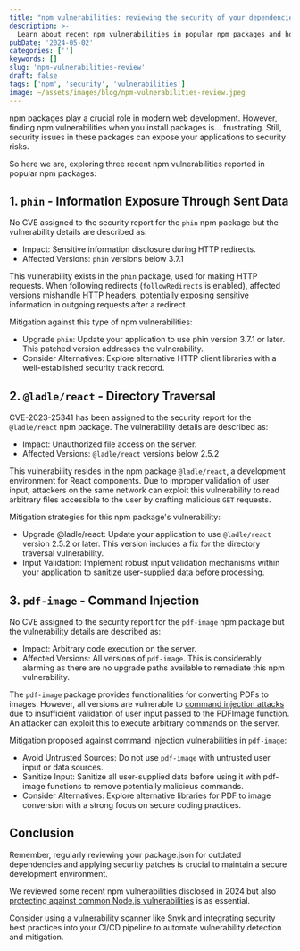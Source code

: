 ```yaml
---
title: "npm vulnerabilities: reviewing the security of your dependencies"
description: >-
  Learn about recent npm vulnerabilities in popular npm packages and how to protect your applications from security reports disclosed in 2024.
pubDate: '2024-05-02'
categories: ['']
keywords: []
slug: 'npm-vulnerabilities-review'
draft: false
tags: ['npm', 'security', 'vulnerabilities']
image: ~/assets/images/blog/npm-vulnerabilities-review.jpeg
---
```


npm packages play a crucial role in modern web development. However, finding npm vulnerabilities when you install packages is... frustrating. Still, security issues in these packages can expose your applications to security risks.

So here we are, exploring three recent npm vulnerabilities reported in popular npm packages:

## 1. `phin` - Information Exposure Through Sent Data

No CVE assigned to the security report for the `phin` npm package but the vulnerability details are described as:

- Impact: Sensitive information disclosure during HTTP redirects.
- Affected Versions: `phin` versions below 3.7.1

This vulnerability exists in the `phin` package, used for making HTTP requests. When following redirects (`followRedirects` is enabled), affected versions mishandle HTTP headers, potentially exposing sensitive information in outgoing requests after a redirect.

Mitigation against this type of npm vulnerabilities:

- Upgrade `phin`: Update your application to use phin version 3.7.1 or later. This patched version addresses the vulnerability.
- Consider Alternatives: Explore alternative HTTP client libraries with a well-established security track record.

## 2. `@ladle/react` - Directory Traversal

CVE-2023-25341 has been assigned to the security report for the `@ladle/react` npm package. The vulnerability details are described as:

- Impact: Unauthorized file access on the server.
- Affected Versions: `@ladle/react` versions below 2.5.2

This vulnerability resides in the npm package `@ladle/react`, a development environment for React components. Due to improper validation of user input, attackers on the same network can exploit this vulnerability to read arbitrary files accessible to the user by crafting malicious `GET` requests.

Mitigation strategies for this npm package's vulnerability:

- Upgrade @ladle/react: Update your application to use `@ladle/react` version 2.5.2 or later. This version includes a fix for the directory traversal vulnerability.
- Input Validation: Implement robust input validation mechanisms within your application to sanitize user-supplied data before processing.

## 3. `pdf-image` - Command Injection

No CVE assigned to the security report for the `pdf-image` npm package but the vulnerability details are described as:

- Impact: Arbitrary code execution on the server.
- Affected Versions: All versions of `pdf-image`. This is considerably alarming as there are no upgrade paths available to remediate this npm vulnerability.

The `pdf-image` package provides functionalities for converting PDFs to images. However, all versions are vulnerable to [command injection attacks](/blog/introduction-command-injection-vulnerabilities-nodejs-javascript) due to insufficient validation of user input passed to the PDFImage function. An attacker can exploit this to execute arbitrary commands on the server.

Mitigation proposed against command injection vulnerabilities in `pdf-image`:

- Avoid Untrusted Sources: Do not use `pdf-image` with untrusted user input or data sources.
- Sanitize Input: Sanitize all user-supplied data before using it with pdf-image functions to remove potentially malicious commands.
- Consider Alternatives: Explore alternative libraries for PDF to image conversion with a strong focus on secure coding practices.

## Conclusion

Remember, regularly reviewing your package.json for outdated dependencies and applying security patches is crucial to maintain a secure development environment. 

We reviewed some recent npm vulnerabilities disclosed in 2024 but also [protecting against common Node.js vulnerabilities](/blog/protecting-against-common-nodejs-vulnerabilities) is as essential.

Consider using a vulnerability scanner like Snyk and integrating security best practices into your CI/CD pipeline to automate vulnerability detection and mitigation.